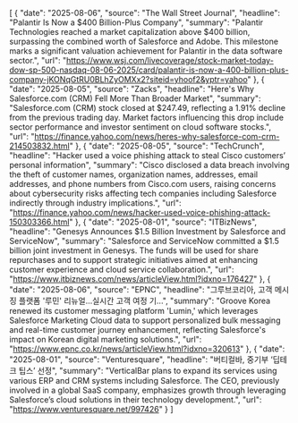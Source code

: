 [
  {
    "date": "2025-08-06",
    "source": "The Wall Street Journal",
    "headline": "Palantir Is Now a $400 Billion-Plus Company",
    "summary": "Palantir Technologies reached a market capitalization above $400 billion, surpassing the combined worth of Salesforce and Adobe. This milestone marks a significant valuation achievement for Palantir in the data software sector.",
    "url": "https://www.wsj.com/livecoverage/stock-market-today-dow-sp-500-nasdaq-08-06-2025/card/palantir-is-now-a-400-billion-plus-company-jKONqGtRU0BLhZyOMXx2?siteid=yhoof2&yptr=yahoo"
  },
  {
    "date": "2025-08-05",
    "source": "Zacks",
    "headline": "Here's Why Salesforce.com (CRM) Fell More Than Broader Market",
    "summary": "Salesforce.com (CRM) stock closed at $247.49, reflecting a 1.91% decline from the previous trading day. Market factors influencing this drop include sector performance and investor sentiment on cloud software stocks.",
    "url": "https://finance.yahoo.com/news/heres-why-salesforce-com-crm-214503832.html"
  },
  {
    "date": "2025-08-05",
    "source": "TechCrunch",
    "headline": "Hacker used a voice phishing attack to steal Cisco customers’ personal information",
    "summary": "Cisco disclosed a data breach involving the theft of customer names, organization names, addresses, email addresses, and phone numbers from Cisco.com users, raising concerns about cybersecurity risks affecting tech companies including Salesforce indirectly through industry implications.",
    "url": "https://finance.yahoo.com/news/hacker-used-voice-phishing-attack-150303366.html"
  },
  {
    "date": "2025-08-01",
    "source": "ITBizNews",
    "headline": "Genesys Announces $1.5 Billion Investment by Salesforce and ServiceNow",
    "summary": "Salesforce and ServiceNow committed a $1.5 billion joint investment in Genesys. The funds will be used for share repurchases and to support strategic initiatives aimed at enhancing customer experience and cloud service collaboration.",
    "url": "https://www.itbiznews.com/news/articleView.html?idxno=176427"
  },
  {
    "date": "2025-08-06",
    "source": "EPNC",
    "headline": "그루브코리아, 고객 메시징 플랫폼 '루민' 리뉴얼…실시간 고객 여정 기...",
    "summary": "Groove Korea renewed its customer messaging platform 'Lumin,' which leverages Salesforce Marketing Cloud data to support personalized bulk messaging and real-time customer journey enhancement, reflecting Salesforce's impact on Korean digital marketing solutions.",
    "url": "https://www.epnc.co.kr/news/articleView.html?idxno=320613"
  },
  {
    "date": "2025-08-01",
    "source": "Venturesquare",
    "headline": "버티컬바, 중기부 ‘딥테크 팁스’ 선정",
    "summary": "VerticalBar plans to expand its services using various ERP and CRM systems including Salesforce. The CEO, previously involved in a global SaaS company, emphasizes growth through leveraging Salesforce’s cloud solutions in their technology development.",
    "url": "https://www.venturesquare.net/997426"
  }
]